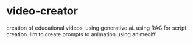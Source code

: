 # video-creator
creation of educational videos, using generative ai. using RAG for script creation. llm to create prompts to animation using animediff.
